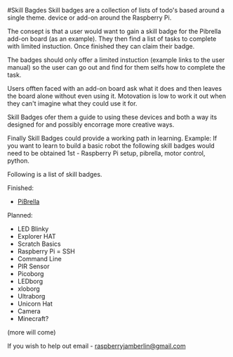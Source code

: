 #Skill Bagdes
Skill badges are a collection of lists of todo's based around a single theme. device or add-on around the Raspberry Pi.

The consept is that a user would want to gain a skill badge for the Pibrella add-on board (as an example). They then find a list of tasks to complete with limited instuction. Once finished they can claim their badge.

The badges should only offer a limited instuction (example links to the user manual) so the user can go out and find for them selfs how to complete the task.

Users offten faced with an add-on board ask what it does and then leaves the board alone without even using it. Motovation is low to work it out when they can't imagine what they could use it for.

Skill Badges ofer them a guide to using these devices and both a way its designed for and possibly encorrage more creative ways.
 
Finally Skill Badges could provide a working path in learning. Example: If you want to learn to build a basic robot the following skill badges would need to be obtained 1st - Raspberry Pi setup, pibrella, motor control, python.

Following is a list of skill badges.

Finished:

* [PiBrella](pibrella/)

Planned:

* LED Blinky
* Explorer HAT
* Scratch Basics
* Raspberry Pi = SSH
* Command Line
* PIR Sensor
* Picoborg
* LEDborg
* xloborg
* Ultraborg
* Unicorn Hat
* Camera
* Minecraft?

(more will come)

If you wish to help out email - raspberryjamberlin@gmail.com

